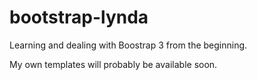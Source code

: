 # bootstrap-lynda
Learning and dealing with Boostrap 3 from the beginning.

My own templates will probably be available soon.
